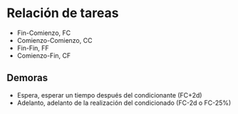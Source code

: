# Relación de tareas
- Fin-Comienzo, FC
- Comienzo-Comienzo, CC
- Fin-Fin, FF
- Comienzo-Fin, CF

## Demoras
- Espera, esperar un tiempo después del condicionante (FC+2d)
- Adelanto, adelanto de la realización del condicionado (FC-2d o FC-25%)